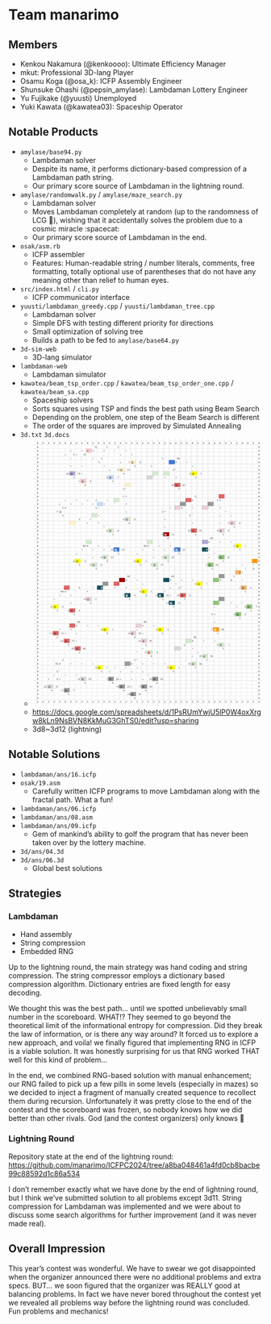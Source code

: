 # Team manarimo

## Members

- Kenkou Nakamura (@kenkoooo): Ultimate Efficiency Manager
- mkut: Professional 3D-lang Player
- Osamu Koga (@osa_k): ICFP Assembly Engineer
- Shunsuke Ohashi (@pepsin_amylase): Lambdaman Lottery Engineer
- Yu Fujikake (@yuusti) Unemployed
- Yuki Kawata (@kawatea03): Spaceship Operator

## Notable Products

- `amylase/base94.py`
    - Lambdaman solver
    - Despite its name, it performs dictionary-based compression of a Lambdaman path string.
    - Our primary score source of Lambdaman in the lightning round.
- `amylase/randomwalk.py` / `amylase/maze_search.py`
    - Lambdaman solver
    - Moves Lambdaman completely at random (up to the randomness of LCG 🙂), wishing that it accidentally solves the problem due to a cosmic miracle :spacecat:
    - Our primary score source of Lambdaman in the end.
- `osak/asm.rb`
    - ICFP assembler
    - Features: Human-readable string / number literals, comments, free formatting, totally optional use of parentheses that do not have any meaning other than relief to human eyes.
- `src/index.html` / `cli.py`
    - ICFP communicator interface
- `yuusti/lambdaman_greedy.cpp` / `yuusti/lambdaman_tree.cpp`
    - Lambdaman solver
    - Simple DFS with testing different priority for directions
    - Small optimization of solving tree
    - Builds a path to be fed to `amylase/base64.py`
- `3d-sim-web`
    - 3D-lang simulator
- `lambdaman-web`
    - Lambdaman simulator
- `kawatea/beam_tsp_order.cpp` / `kawatea/beam_tsp_order_one.cpp` / `kawatea/beam_sa.cpp`
    - Spaceship solvers
    - Sorts squares using TSP and finds the best path using Beam Search
    - Depending on the problem, one step of the Beam Search is different
    - The order of the squares are improved by Simulated Annealing
- `3d.txt` `3d.docs`
    - ![](3d11.png)
    - https://docs.google.com/spreadsheets/d/1PsRUmYwjU5lP0W4oxXrgw8kLn9NsBVN8KkMuG3GhTS0/edit?usp=sharing
    - 3d8~3d12 (lightning)

## Notable Solutions

- `lambdaman/ans/16.icfp`
- `osak/19.asm`
    - Carefully written ICFP programs to move Lambdaman along with the fractal path. What a fun!
- `lambdaman/ans/06.icfp`
- `lambdaman/ans/08.asm`
- `lambdaman/ans/09.icfp`
    - Gem of mankind’s ability to golf the program that has never been taken over by the lottery machine.
- `3d/ans/04.3d`
- `3d/ans/06.3d`
    - Global best solutions

## Strategies

### Lambdaman

- Hand assembly
- String compression
- Embedded RNG

Up to the lightning round, the main strategy was hand coding and string compression. The string compressor employs a dictionary based compression algorithm. Dictionary entries are fixed length for easy decoding.

We thought this was the best path… until we spotted unbelievably small number in the scoreboard. WHAT!? They seemed to go beyond the theoretical limit of the informational entropy for compression. Did they break the law of information, or is there any way around? It forced us to explore a new approach, and voila! we finally figured that implementing RNG in ICFP is a viable solution. It was honestly surprising for us that RNG worked THAT well for this kind of problem…

In the end, we combined RNG-based solution with manual enhancement; our RNG failed to pick up a few pills in some levels (especially in mazes) so we decided to inject a fragment of manually created sequence to recollect them during recursion. Unfortunately it was pretty close to the end of the contest and the scoreboard was frozen, so nobody knows how we did better than other rivals. God (and the contest organizers) only knows 🙂

### Lightning Round

Repository state at the end of the lightning round:  https://github.com/manarimo/ICFPC2024/tree/a8ba048461a4fd0cb8bacbe99c88592d1c86a534

I don’t remember exactly what we have done by the end of lightning round, but I think we’ve submitted solution to all problems except 3d11. String compression for Lambdaman was implemented and we were about to discuss some search algorithms for further improvement (and it was never made real).

## Overall Impression

This year’s contest was wonderful. We have to swear we got disappointed when the organizer announced there were no additional problems and extra specs. BUT… we soon figured that the organizer was REALLY good at balancing problems. In fact we have never bored throughout the contest yet we revealed all problems way before the lightning round was concluded. Fun problems and mechanics!
